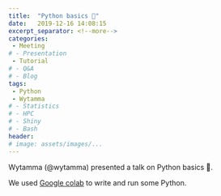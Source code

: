 ```yaml
---
title:  "Python basics 🐍"
date:   2019-12-16 14:08:15
excerpt_separator: <!--more-->
categories:
 - Meeting
# - Presentation
 - Tutorial
# - Q&A
# - Blog
tags:
 - Python
 - Wytamma
# - Statistics
# - HPC
# - Shiny
# - Bash
header:
# image: assets/images/...
---
```


Wytamma (@wytamma) presented a talk on Python basics 🐍. 

We used [Google colab](https://colab.research.google.com/notebooks/basic_features_overview.ipynb) to write and run some Python.